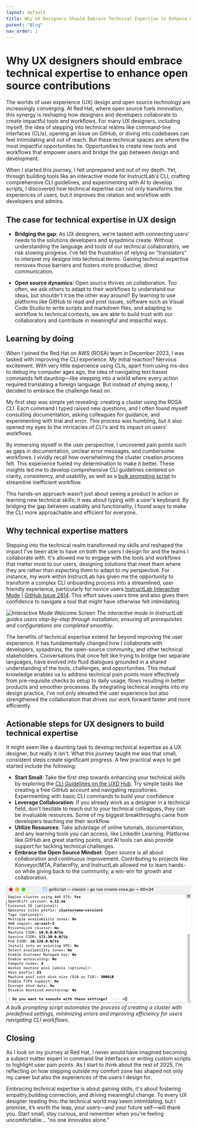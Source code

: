 ```yaml
---
layout: default
title: Why UX Designers Should Embrace Technical Expertise to Enhance Open Source Contributions
parent: "Blog"
nav_order: 1
---
```


# Why UX designers should embrace technical expertise to enhance open source contributions

The worlds of user experience (UX) design and open source technology are increasingly converging. At Red Hat, where open source fuels innovation, this synergy is reshaping how designers and developers collaborate to create impactful tools and workflows. For many UX designers, including myself, the idea of stepping into technical realms like command-line interfaces (CLIs), opening an issue on GitHub, or diving into codebases can feel intimidating and out of reach. But these technical spaces are where the most impactful opportunities lie. Opportunities to create new tools and workflows that empower users and bridge the gap between design and development.

When I started this journey, I felt unprepared and out of my depth. Yet, through building tools like an interactive mode for InstructLab's CLI, crafting comprehensive CLI guidelines, and experimenting with AI to develop scripts, I discovered how technical expertise can not only transforms the experiences of users, but it improves the relation and workflow with developers and admins.

## The case for technical expertise in UX design
- **Bridging the gap**: As UX designers, we’re tasked with connecting users' needs to the solutions developers and sysadmins create. Without understanding the language and tools of our technical collaborators, we risk slowing progress. I’ve felt the frustration of relying on "translators" to interpret my designs into technical terms. Gaining technical expertise removes those barriers and fosters more productive, direct communication.

- **Open source dynamics**: Open source thrives on collaboration. Too often, we ask others to adapt to their workflows to understand our ideas, but shouldn't it be the other way around? By learning to use platforms like GitHub to read and post issues, software such as Visual Code Studio to write scripts and markdown files, and adapting to workflow to technical contexts, we are able to build trust with our collaborators and contribute in meaningful and impactful ways.

## Learning by doing
When I joined the Red Hat on AWS (ROSA) team in December 2023, I was tasked with improving the CLI experience. My initial reaction? Nervous excitement. With very little experience using CLIs, apart from using ms-dos to debug my computer ages ago, the idea of navigating text based commands felt daunting—like stepping into a world where every action required translating a foreign language. But instead of shying away, I decided to embrace the challenge head on.

My first step was simple yet revealing: creating a cluster using the ROSA CLI. Each command I typed raised new questions, and I often found myself consulting documentation, asking colleagues for guidance, and experimenting with trial and error. This process was humbling, but it also opened my eyes to the intricacies of CLI's and its impact on users’ workflows.

By immersing myself in the user perspective, I uncovered pain points such as gaps in documentation, unclear error messages, and cumbersome workflows. I vividly recall how overwhelming the cluster creation process felt. This experience fueled my determination to make it better. These insights led me to develop comprehensive CLI guidelines centered on clarity, consistency, and usability, as well as a <a href="https://github.com/JustinXHale/bulkprompting" target="_blank">bulk prompting script</a> to streamline inefficient workflow.

This hands-on approach wasn’t just about seeing a product in action or learning new technical skills; it was about typing with a user's keyboard. By bridging the gap between usability and functionality, I found ways to make the CLI more approachable and efficient for everyone.

## Why technical expertise matters
Stepping into the technical realm transformed my skills and reshaped the impact I've been able to have on both the users I design for and the teams I collaborate with. It's allowed me to engage with the tools and workflows that matter most to our users, designing solutions that meet them where they are rather than expecting them to adapt to my perspective. For instance, my work within InstructLab has given me the opportunity to transform a complex CLI onboarding process into a streamlined, user friendly experience, particularly for novice users <a href="https://github.com/JustinXHale/instructlab-interactivemode" target="_blank">InstructLab Interactive Mode</a>
| <a href="https://github.com/instructlab/instructlab/issues/2814" target="_blank">GitHub Issue 2814</a>. This effort saves users time and also gives them confidence to navigate a tool that might have otherwise felt intimidating.

![Interactive Mode Welcome Screen](path/to/image/Intro-screen-to-interactive-mode.png)
*The interactive mode in InstructLab guides users step-by-step through installation, ensuring all prerequisites and configurations are completed smoothly.*

The benefits of technical expertise extend far beyond improving the user experience. It has fundamentally changed how I collaborate with developers, sysadmins, the open-source community, and other technical stakeholders. Conversations that once felt like trying to bridge two separate languages, have evolved into fluid dialogues grounded in a shared understanding of the tools, challenges, and opportunities. This mutual knowledge enables us to address technical pain points more effectively from pre-requisite checks to setup to daily usage, flows resulting in better products and smoother processes. By integrating technical insights into my design practice, I’ve not only elevated the user experience but also strengthened the collaboration that drives our work forward faster and more efficiently.

## Actionable steps for UX designers to build technical expertise
It might seem like a daunting task to develop technical expertise as a UX designer, but really it isn't. What this journey taught me was that small, consistent steps create significant progress. A few practical ways to get started include the following:
- **Start Small**: Take the first step towards enhancing your technical skills by exploring the <a href="https://www.uxd-hub.com/entries/design/cli-guidelines" target="_blank">CLI Guidelines on the UXD Hub</a>. Try simple tasks like creating a free GitHub account and navigating repositories. Experimenting with basic CLI commands to build your confidence
- **Leverage Collaboration**: If you already work as a designer in a technical field, don't hesitate to reach out to your technical colleagues, they can be invaluable resources. Some of my biggest breakthroughs came from developers teaching me their workflow.
- **Utilize Resources**: Take advantage of online tutorials, documentation, and any learning tools you can access, like LinkedIn Learning. Platforms like GitHub are great starting points, and AI tools can also provide support for tackling technical challenges.
- **Embrace the Open Source Mindset**: Open source is all about collaboration and continuous improvement. Contributing to projects like Konveyor/MTA, PatternFly, and InstructLab allowed me to learn hands-on while giving back to the community, a win-win for growth and collaboration.

![GIF of Bulk Prompting Script](/portfolio/bulk-prompting-script/assets/july31-readme-gif.gif)
*A bulk prompting script automates the process of creating a cluster with predefined settings, minimizing errors and improving efficiency for users navigating CLI workflows.*

## Closing
As I look on my journey at Red Hat, I never would have imagined becoming a subject matter expert in command line interfaces or writing custom scripts to highlight user pain points. As I start to think about the rest of 2025, I'm reflecting on how stepping outside my comfort zone has shaped not only my career but also the experiences of the users I design for. 

Embracing technical expertise is about gaining skills, it's about fostering empathy,building connection, and driving meaningful change. To every UX designer reading this: the technical world may seem intimidating, but I promise, it’s worth the leap, your users—and your future self—will thank you. Start small, stay curious, and remember when you're feeling uncomfortable... "no one innovates alone."